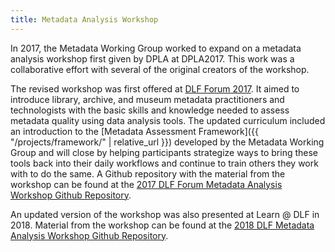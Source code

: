 ```yaml
---
title: Metadata Analysis Workshop
---
```


In 2017, the Metadata Working Group worked to expand on a metadata analysis workshop first given by DPLA at DPLA2017. This work was a collaborative effort with several of the original creators of the workshop.

The revised workshop was first offered at [DLF Forum 2017](https://forum2017.diglib.org/). It aimed to introduce library, archive, and museum metadata practitioners and technologists with the basic skills and knowledge needed to assess metadata quality using data analysis tools. The updated curriculum included an introduction to the [Metadata Assessment Framework]({{ "/projects/framework/" | relative_url }}) developed by the Metadata Working Group and will close by helping participants strategize ways to bring these tools back into their daily workflows and continue to train others they work with to do the same. A Github repository with the material from the workshop can be found at the [2017 DLF Forum Metadata Analysis Workshop Github Repository](https://github.com/DLFMetadataAssessment/DLFMetadataQAWorkshop17).

An updated version of the workshop was also presented at Learn @ DLF in 2018. Material from the workshop can be found at the [2018 DLF Metadata Analysis Workshop Github Repository](https://github.com/DLFMetadataAssessment/2018MetadataAnalysisWorkshop).
